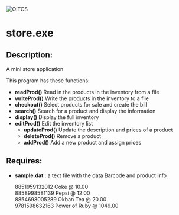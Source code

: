 ![OITCS](http://info.payap.ac.th/info/link_download/identity.jpg)

store.exe
=====

Description:
------------

A mini store application

This program has these functions:

* **readProd()** Read in the products in the inventory from a file
* **writeProd()** Write the products in the inventory to a file
* **checkout()** Select products for sale and create the bill
* **search()** Search for a product and display the information
* **display()** Display the full inventory
* **editProd()** Edit the inventory list  
     - **updateProd()** Update the description and prices of a product  
     - **deleteProd()** Remove a product  
     - **addProd()** Add a new product and assign prices  

Requires:
---------

* **sample.dat** : a text file with the data Barcode and product info

    8851959132012 Coke @ 10.00  
    8858998581139 Pepsi @ 12.00  
    8854698005289 Okban Tea @ 20.00  
    9781598632163 Power of Ruby @ 1049.00  
    
